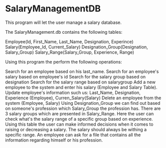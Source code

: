 # SalaryManagementDB

This program will let the user manage a salary database.

The SalaryManagement.db contains the following tables:

Employee(Id, First_Name, Last_Name, Designation, Experince)
Salary(Employee_Id, Current_Salary)
Designation_Group(Designation, Salary_Group)
Salary_Range(Salary_Group, Experience, Range)

Using this program the perform the following operations:

Search for an employee based on his last_name.
Search for an employee's salary based on employee's id
Search for the salary group based on designation
Search for the salary range based on salarygroup
Add a new employee to the system and enter his salary (Employee and Salary Table).
Update employee's information such us: Last_Name, Designation, Experience (Employee), Curren_Salary(Salary)
Delete an employee from the system (Employee, Salary)
Using Designation_Group we can find out based on someone's profession which Salary_Group the profession has. There are 3 salary groups
which are presented in Salary_Range. Here the user can check what's the salary range of a specific group based on experience. Using this table the user can make informed decisions when it comes to raising or decreasing a salary. The salary should always be withing a specific range. 
An employee can ask for a file that contains all the information regarding himself or his profession. 
